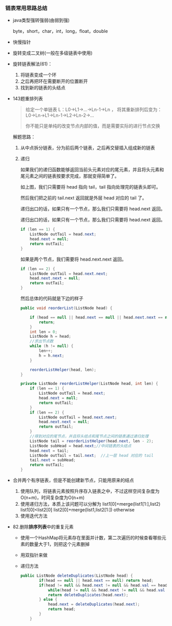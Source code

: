 ### 链表常用思路总结

- java类型强转强弱(由弱到强)

  byte，short，char，int，long，float，double

- 快慢指针

- 旋转变成二叉树(一般在多级链表中使用)

- 旋转链表解法(61)：
  1. 将链表变成一个环
  2. 之后再把环在需要断开的位置断开
  3. 找到新的链表的头结点
  
- 143题重排列表

  > 给定一个单链表 L：L0→L1→…→Ln-1→Ln ，
  > 将其重新排列后变为： L0→Ln→L1→Ln-1→L2→Ln-2→…
  >
  > 你不能只是单纯的改变节点内部的值，而是需要实际的进行节点交换

  解题思路： 

  1. 从中点拆分链表，分为前后两个链表，之后再交替插入组成新的链表

  2. 递归

     如果我们的递归函数能够返回当前头元素对应的尾元素，并且将头元素和尾元素之间的链表按要求完成，那就变得简单了。

     

     如上图，我们只需要将 head 指向 tail，tail 指向处理完的链表头即可。

     

     然后我们把之前的 tail.next 返回就是外层 head 对应的 tail 了。

     递归出口的话，如果只有一个节点，那么我们只需要将 head.next 返回。

     递归出口的话，如果只有一个节点，那么我们只需要将 head.next 返回。

     ```java
     if (len == 1) {
         ListNode outTail = head.next;
         head.next = null;
         return outTail;
     }
     ```

     如果是两个节点，我们需要将 head.next.next 返回。

     ```java
     if (len == 2) {
         ListNode outTail = head.next.next;
         head.next.next = null;
         return outTail;
     }
     ```

     然后总体的代码就是下边的样子

     ```java
     public void reorderList(ListNode head) {
     
         if (head == null || head.next == null || head.next.next == null) {
             return;
         }
         int len = 0;
         ListNode h = head;
         //求出节点数
         while (h != null) {
             len++;
             h = h.next;
         }
     
         reorderListHelper(head, len);
     }
     
     private ListNode reorderListHelper(ListNode head, int len) {
         if (len == 1) {
             ListNode outTail = head.next;
             head.next = null;
             return outTail;
         }
         if (len == 2) {
             ListNode outTail = head.next.next;
             head.next.next = null;
             return outTail;
         }
         //得到对应的尾节点，并且将头结点和尾节点之间的链表通过递归处理
         ListNode tail = reorderListHelper(head.next, len - 2);
         ListNode subHead = head.next;//中间链表的头结点
         head.next = tail;
         ListNode outTail = tail.next;  //上一层 head 对应的 tail
         tail.next = subHead;
         return outTail;
     }
     ```
  
- 合并两个有序链表，但是不能创建新节点，只能用原来的结点

  1. 使用队列，将链表元素按照升序存入链表之中，不过这样空间复杂度为O(n+m)，时间复杂度为O(n+m)
  2. 使用递归方法，本质上该问题可以分解为
     list1[0]+merge(list1[1:],list2)  list1[0]<list2[0]
     list2[0]+merge(list1,list2[1:]) otherwise
  3. 使用迭代方法

- 82.删除**排序列表**中的重复元素

  - 使用一个HashMap将元素存在里面并计数，第二次遍历的时候查看哪些元素的数量大于1，则把这个元素删掉

  - 用双指针来做

  - 递归方法

    ```java
    public ListNode deleteDuplicates(ListNode head) {
            if(head == null || head.next == null) return head;
            if(head != null && head.next != null && head.val == head.next.val) {
                while(head != null && head.next != null && head.val == head.next.val) head = head.next;
                return deleteDuplicates(head.next);
            } else {
                head.next = deleteDuplicates(head.next);
                return head;
            }
        }
    ```

    

  

  
